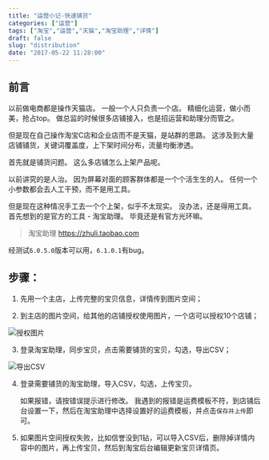 ```yaml
---
title: "运营小记-快速铺货"
categories: ["运营"]
tags: ["淘宝","运营","天猫","淘宝助理","详情"]
draft: false
slug: "distribution"
date: "2017-05-22 11:28:00"
---
```


## 前言

以前做电商都是操作天猫店。
一般一个人只负责一个店。
精细化运营，做小而美，抢占top。
做总监的时候很多店铺接入，也是招运营和助理分而管之。

但是现在自己操作淘宝C店和企业店而不是天猫，是站群的思路。
这涉及到大量店铺铺货，关键词覆盖度，上下架时间分布，流量均衡渗透。

首先就是铺货问题。
这么多店铺怎么上架产品呢。

以前讲究的是人治。
因为屏幕对面的顾客群体都是一个个活生生的人。
任何一个小参数都会去人工干预，而不是用工具。

但是现在这种情况手工去一个个上架，似乎不太现实。
没办法，还是得用工具。
首先想到的是官方的工具 - 淘宝助理。
毕竟还是有官方光环嘛。

> 淘宝助理 <a href="https://zhuli.taobao.com/" target="_blank">https://zhuli.taobao.com</a>

经测试`6.0.5.0`版本可以用，`6.1.0.1`有bug。

## 步骤：

 1. 先用一个主店，上传完整的宝贝信息，详情传到图片空间；

 2. 到主店的图片空间，给其他的店铺授权使用图片，一个店可以授权10个店铺；

![授权图片](https://images.eallion.com/images/2017/05/22/1548006662.png!hugo.webp)

 3. 登录淘宝助理，同步宝贝，点击需要铺货的宝贝，勾选，导出CSV；

![导出CSV](https://images.eallion.com/images/2017/05/22/647221550.png!hugo.webp)

 4. 登录需要铺货的淘宝助理，导入CSV，勾选，上传宝贝。

    如果报错，请按错误提示进行修改。
    我遇到的报错是运费模板不符，到店铺后台设置一下，然后在淘宝助理中选择设置好的运费模板，并点击`保存并上传`即可。

 5. 如果图片空间授权失败，比如信誉没到1钻，可以导入CSV后，删除掉详情内容中的图片，再上传宝贝，然后到淘宝后台编辑更新宝贝详情页。
